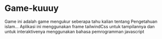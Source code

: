 
# Game-kuuuy

Game ini adalah game mengukur seberapa tahu kalian tentang 
Pengetahuan islam...
Aplikasi ini menggunakan frame tailwindCss untuk tampilannya dan untuk interaktivenya menggunakan bahasa pemrogramman javascript
